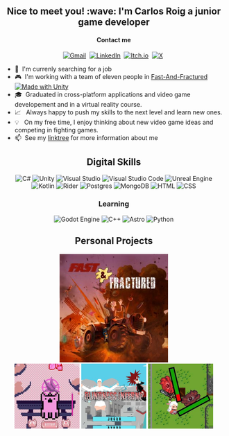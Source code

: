 <h2 align="center">Nice to meet you! :wave: I'm Carlos Roig a junior game developer</h2>
<h4 align="center">Contact me</h4>
<p align="center">
<a href="mailto:carlos.roig.garcia@gmail.com"><img alt="Gmail" src="https://img.shields.io/badge/Gmail-D14836?logo=gmail&logoColor=white"></a>&nbsp;
<a href="https://www.linkedin.com/in/carlos-roig-garcia/"><img alt="LinkedIn" src="https://custom-icon-badges.demolab.com/badge/LinkedIn-0A66C2?logo=linkedin-white&logoColor=fff"/></a>&nbsp;
<a href="https://carlos-roig-garcia.itch.io/"><img alt="Itch.io" src="https://img.shields.io/badge/itch.io-%23FF0B34.svg?logo=Itch.io&logoColor=white"/></a>&nbsp;
<a href="https://x.com/CarlosRoigG"><img alt="X" src="https://img.shields.io/badge/X-%23000000.svg?logo=X&logoColor=white"/></a>&nbsp;
</p>

- :eyes: &nbsp;I'm currenly searching for a job
- 🎮 &nbsp;I'm working with a team of eleven people in [Fast-And-Fractured](https://github.com/CEVR-ICALES/Fast-And-Fractured) [![Made with Unity](https://img.shields.io/badge/Made%20with-Unity-57b9d3.svg?style=plastic&logo=unity)](https://unity3d.com)
- 🎓 &nbsp;Graduated in cross-platform applications and video game developement and in a virtual reality course.
- :chart_with_upwards_trend: &nbsp; Always happy to push my skills to the next level and learn new ones.
- :bulb: &nbsp; On my free time, I enjoy thinking about new video game ideas and competing in fighting games. 
- :mailbox:&nbsp; See my [linktree](https://linktr.ee/carlos.roig.garcia9) for more information about me 


<h2 align="center">Digital Skills</h2>
<p align="center">
  <img title="C#" height="25" src="https://custom-icon-badges.demolab.com/badge/C%23-%23239120.svg?logo=cshrp&logoColor=white">
    <img title="Unity" height="25" src="https://img.shields.io/badge/Unity-%23000000.svg?logo=unity&logoColor=white">
    <img title="Visual Studio" height="25" src="https://custom-icon-badges.demolab.com/badge/Visual%20Studio-5C2D91.svg?&logo=visualstudio&logoColor=white">
    <img title="Visual Studio Code" height="25" src="https://custom-icon-badges.demolab.com/badge/Visual%20Studio%20Code-0078d7.svg?logo=vsc&logoColor=white">
    <img title="Unreal Engine" height="25" src="https://img.shields.io/badge/Unreal%20Engine-%23313131.svg?logo=unrealengine&logoColor=white">
    <img title="Kotlin" height="25" src="https://img.shields.io/badge/Kotlin-%237F52FF.svg?logo=kotlin&logoColor=white">
    <img title="Rider" height="25" src="https://img.shields.io/badge/Rider-000?logo=rider&logoColor=fff">
    <img title="Postgres" height="25" src="https://img.shields.io/badge/Postgres-%23316192.svg?logo=postgresql&logoColor=white">
    <img title="MongoDB" height="25" src="https://img.shields.io/badge/MongoDB-%234ea94b.svg?logo=mongodb&logoColor=white">
    <img title="HTML" height="25" src="https://img.shields.io/badge/HTML-%23E34F26.svg?logo=html5&logoColor=white">
    <img title="CSS" height="25" src="https://img.shields.io/badge/CSS-639?logo=css&logoColor=fff">
</p>
<h3 align="center">Learning</h3>
<p align="center">
<img title="Godot Engine" height="25" src="https://img.shields.io/badge/Godot-%23FFFFFF.svg?logo=godot-engine">
<img title="C++" height="25" src="https://img.shields.io/badge/C++-%2300599C.svg?logo=c%2B%2B&logoColor=white">
<img title="Astro" height="25" src="https://img.shields.io/badge/Astro-BC52EE?logo=astro&logoColor=fff">
<img title="Python" height="25" src="https://img.shields.io/badge/Python-3776AB?logo=python&logoColor=fff">
</p>

<h2 align="center">Personal Projects</h2>
<div align="center">
<a href="https://github.com/CEVR-ICALES/Fast-And-Fractured"><img alt="Fast-And-Fractured" src="./images/fastAndFractured.jpg" height="250"/></a>
</div>
<div align="center">
<a href="https://github.com/CarlosRoig09/RelaxingCatAndCoffee/"><img alt="RelaxingCatAndCoffee" src="./images/relaxingCatAndCoffee.jpg" height="150"/></a>
<a href="https://github.com/CarlosRoig09/BlindnessInferno/"><img alt="BlindnessInferno" src="./images/blindnessInferno.jpg" height="150"/></a>
<a href="https://github.com/CarlosRoig09/RogueLike/"><img alt="RogueLike" src="./images/rogueLike.jpg" height="150"/></a>
</div>





